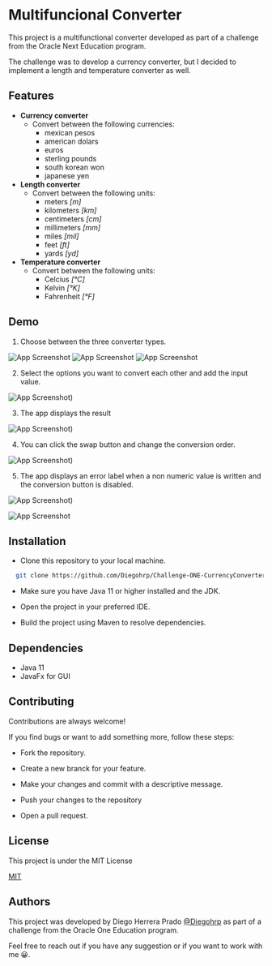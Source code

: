 
# Multifuncional Converter

This project is a multifunctional converter developed as part of a challenge from the Oracle Next Education program.

The challenge was to develop a currency converter, but I decided to implement a length 
and temperature converter as well.


## Features

- **Currency converter**
    - Convert between the following currencies:
        - mexican pesos
        - american dolars
        - euros
        - sterling pounds
        - south korean won
        - japanese yen
- **Length converter**
    - Convert between the following units:
        - meters *[m]*
        - kilometers *[km]*
        - centimeters *[cm]*
        - millimeters *[mm]*
        - miles *[mil]*
        - feet *[ft]*
        - yards *[yd]*
- **Temperature converter**
    - Convert between the following units:
        - Celcius *[°C]*
        - Kelvin *[°K]*
        - Fahrenheit *[°F]*

## Demo

1. Choose between the three converter types.

![App Screenshot](demo-img/currencies-1.JPG)
![App Screenshot](demo-img/temp-1.JPG)
![App Screenshot](demo-img/length-1.JPG)

2. Select the options you want to convert each other and add the input value.
   
![App Screenshot](demo-img/currencies-2.JPG))

3. The app displays the result
   
![App Screenshot](demo-img/currencies-3.JPG))

4. You can click the swap button and change the conversion order.
   
![App Screenshot](demo-img/currencies-4.JPG))

5. The app displays an error label when a non numeric value is written and the conversion button is disabled.
   
![App Screenshot](demo-img/currencies-5.JPG))

![App Screenshot](demo-img/converter.gif)

## Installation

- Clone this repository to your local machine.

```bash
  git clone https://github.com/Diegohrp/Challenge-ONE-CurrencyConverter.git
```

- Make sure you have Java 11 or higher installed and the JDK.

- Open the project in your preferred IDE.

- Build the project using Maven to resolve dependencies.
## Dependencies
- Java 11
- JavaFx for GUI
## Contributing

Contributions are always welcome!

If you find bugs or want to add something more, follow these steps:

- Fork the repository.

- Create a new branck for your feature.

- Make your changes and commit with a descriptive message.

- Push your changes to the repository

- Open a pull request.
## License

This project is under the MIT License

[MIT](LICENSE)


## Authors
This project was developed by Diego Herrera Prado [@Diegohrp](https://github.com/Diegohrp/Challenge-ONE-CurrencyConverter) as part of a challenge from the Oracle One Education program.

Feel free to reach out if you have any suggestion or if you want to work with me 😀.

